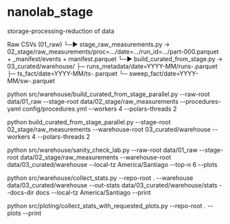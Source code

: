 # nanolab_stage
storage-processing-reduction of data

Raw CSVs (01_raw)
   └─► stage_raw_measurements.py  →  02_stage/raw_measurements/proc=…/date=…/run_id=…/part-000.parquet
                                       + _manifest/events + manifest.parquet
          └─► build_curated_from_stage.py  → 03_curated/warehouse/
                                              ├─ runs_metadata/date=YYYY-MM/runs-<RID>.parquet
                                              ├─ ts_fact/date=YYYY-MM/ts-<RID>.parquet
                                              └─ sweep_fact/date=YYYY-MM/sw-<RID>.parquet



python src/warehouse/build_curated_from_stage_parallel.py --raw-root data/01_raw --stage-root data/02_stage/raw_measurements --procedures-yaml config/procedures.yml --workers 4 --polars-threads 2

python build_curated_from_stage_parallel.py --stage-root 02_stage/raw_measurements --warehouse-root 03_curated/warehouse --workers 4 --polars-threads 2


python src/warehouse/sanity_check_lab.py --raw-root data/01_raw --stage-root data/02_stage/raw_measurements --warehouse-root data/03_curated/warehouse --local-tz America/Santiago --top-n 6 --plots


python src/warehouse/collect_stats.py --repo-root . --warehouse data/03_curated/warehouse --out-stats data/03_curated/warehouse/stats --docs-dir docs --local-tz America/Santiago --print

python src/ploting/collect_stats_with_requested_plots.py --repo-root . --plots --print